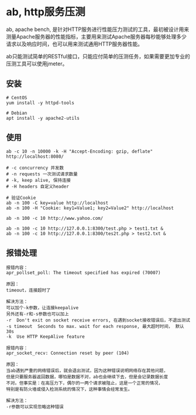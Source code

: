 # ab, http服务压测

ab, apache bench, 是针对HTTP服务进行性能压力测试的工具，最初被设计用来测量Apache服务器的性能指标，主要用来测试Apache服务器每秒能够处理多少请求以及响应时间，也可以用来测试通用HTTP服务器性能。

ab只能测试简单的RESTful接口，只能应付简单的压测任务，如果需要更加专业的压测工具可以使用jmeter。

## 安装

```
# CentOS
yum install -y httpd-tools

# Debian
apt install -y apache2-utils
```

## 使用

```
ab -c 10 -n 10000 -k -H "Accept-Encoding: gzip, deflate" http://localhost:8080/

# -c concurrency 并发数
# -n requests 一次测试请求数量
# -k, keep alive, 保持连接
# -H headers 自定义header

# 验证Cookie
ab -n 100 -C key=value http://localhost
ab -n 100 -H "Cookie: key1=Value1; key2=Value2" http://localhost
```

```
ab -n 100 -c 10 http://www.yahoo.com/

ab -n 100 -c 10 http://127.0.0.1:8300/test.php > test1.txt &
ab -n 100 -c 10 http://127.0.0.1:8300/tes2t.php > test2.txt &
```

## 报错处理

```
报错内容：
apr_pollset_poll: The timeout specified has expired (70007)

原因：
timeout，连接超时了

解决方法：
可以加个-k参数，让连接keepalive
另外还有-r和-s参数也可以加上
-r  Don't exit on socket receive errors, 在遇到socket接收错误后，不退出测试
-s timeout  Seconds to max. wait for each response, 最大超时时间， 默认30s
-k  Use HTTP KeepAlive feature
```

```
报错内容：
apr_socket_recv: Connection reset by peer (104)

原因：
当ab遇到严重的网络错误后，就会退出测试，因为这种错误说明网络存在其他问题，
但是只要服务器返回数据，哪怕是数据不对，ab也会继续下去，但是会记录数据长度
不对。但事实是：在高压力下，偶尔的一两个请求被阻止，这是一个正常的情况，
特别是有防火墙或侵入检测系统的情况下，这种事情会经常发生。

解决方法：
-r参数可以实现忽略这种错误
```
